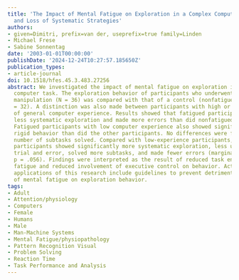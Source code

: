 ```yaml
---
title: 'The Impact of Mental Fatigue on Exploration in a Complex Computer Task: Rigidity
  and Loss of Systematic Strategies'
authors:
- given=Dimitri, prefix=van der, useprefix=true family=Linden
- Michael Frese
- Sabine Sonnentag
date: '2003-01-01T00:00:00'
publishDate: '2024-12-24T10:27:57.185650Z'
publication_types:
- article-journal
doi: 10.1518/hfes.45.3.483.27256
abstract: We investigated the impact of mental fatigue on exploration in a complex
  computer task. The exploration behavior of participants who underwent a fatigue
  manipulation (N = 36) was compared with that of a control (nonfatigued) group (N
  = 32). A distinction was also made between participants with high or low levels
  of general computer experience. Results showed that fatigued participants used significantly
  less systematic exploration and made more errors than did nonfatigued participants.
  Fatigued participants with low computer experience also showed significantly more
  rigid behavior than did the other participants. No differences were found on the
  number of subtasks solved. Compared with low-experience participants, highly experienced
  participants showed significantly more systematic exploration, less unsystematic
  trial and error, solved more subtasks, and made fewer errors (marginally significant
  p = .056). Findings were interpreted as the result of reduced task engagement under
  fatigue and reduced involvement of executive control on behavior. Actual or potential
  applications of this research include guidelines to prevent detrimental effects
  of mental fatigue on exploration behavior.
tags:
- Adult
- Attention/physiology
- Computers
- Female
- Humans
- Male
- Man-Machine Systems
- Mental Fatigue/physiopathology
- Pattern Recognition Visual
- Problem Solving
- Reaction Time
- Task Performance and Analysis
---
```

